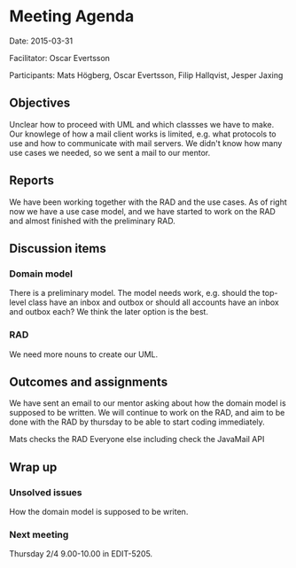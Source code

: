 ﻿# Meeting Agenda
Date: 2015-03-31

Facilitator: Oscar Evertsson

Participants: Mats Högberg, Oscar Evertsson, Filip Hallqvist, Jesper Jaxing
  
## Objectives
Unclear how to proceed with UML and which classses we have to make. Our knowlege of how a mail client works is limited, e.g. what protocols to use and how to communicate with mail servers. We didn't know how many use cases we needed, so we sent a mail to our mentor.

## Reports
We have been working together with the RAD and the use cases. As of right now we have a use case model, and we have started to work on the RAD and almost finished with the preliminary RAD.

## Discussion items

### Domain model
There is a preliminary model. The model needs work, e.g. should the top-level class have an inbox and outbox or should all accounts have an inbox and outbox each? We think the later option is the best.

### RAD
We need more nouns to create our UML.

## Outcomes and assignments
We have sent an email to our mentor asking about how the domain model is supposed to be written. We will continue to work on the RAD, and aim to be done with the RAD by thursday to be able to start coding immediately.

Mats checks the RAD
Everyone else including check the JavaMail API

## Wrap up 

### Unsolved issues
How the domain model is supposed to be writen.

### Next meeting
Thursday 2/4 9.00-10.00 in EDIT-5205.